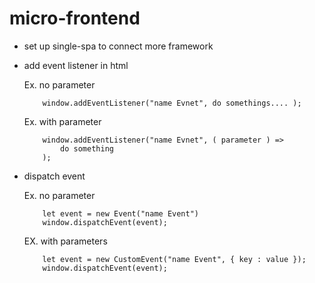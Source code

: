 # micro-frontend

- set up single-spa to connect more framework
- add event listener in html

  Ex. no parameter

  ```
      window.addEventListener("name Evnet", do somethings.... );
  ```

  Ex. with parameter

  ```
      window.addEventListener("name Evnet", ( parameter ) =>
          do something
      );
  ```

- dispatch event

  Ex. no parameter

  ```
      let event = new Event("name Event")
      window.dispatchEvent(event);
  ```

  EX. with parameters

  ```
      let event = new CustomEvent("name Event", { key : value });
      window.dispatchEvent(event);
  ```
